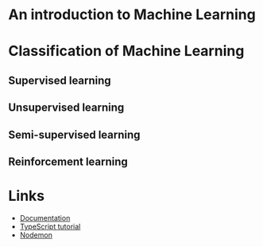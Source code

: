An introduction to Machine Learning
==========

Classification of Machine Learning
==========
## Supervised learning
## Unsupervised learning
## Semi-supervised learning
## Reinforcement learning




Links
==========
- [Documentation](https://www.typescriptlang.org/docs/home.html)
- [TypeScript tutorial](https://code.visualstudio.com/docs/typescript/typescript-tutorial)
- [Nodemon](https://www.npmjs.com/package/nodemon)
